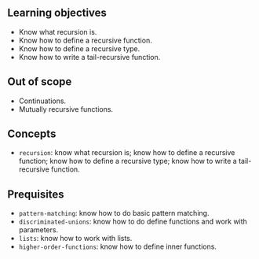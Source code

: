 ## Learning objectives

- Know what recursion is.
- Know how to define a recursive function.
- Know how to define a recursive type.
- Know how to write a tail-recursive function.

## Out of scope

- Continuations.
- Mutually recursive functions.

## Concepts

- `recursion`: know what recursion is; know how to define a recursive function; know how to define a recursive type; know how to write a tail-recursive function.

## Prequisites

- `pattern-matching`: know how to do basic pattern matching.
- `discriminated-unions`: know how to do define functions and work with parameters.
- `lists`: know how to work with lists.
- `higher-order-functions`: know how to define inner functions.

[recursion]: https://docs.microsoft.com/en-us/dotnet/fsharp/language-reference/functions/recursive-functions-the-rec-keyword
